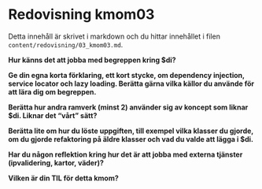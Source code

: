 ---
---
Redovisning kmom03
=========================

Detta innehåll är skrivet i markdown och du hittar innehållet i filen `content/redovisning/03_kmom03.md`.

**Hur känns det att jobba med begreppen kring $di?**

**Ge din egna korta förklaring, ett kort stycke, om dependency injection, service locator och lazy loading. Berätta gärna vilka källor du använde för att lära dig om begreppen.**

**Berätta hur andra ramverk (minst 2) använder sig av koncept som liknar $di. Liknar det “vårt” sätt?**

**Berätta lite om hur du löste uppgiften, till exempel vilka klasser du gjorde, om du gjorde refaktoring på äldre klasser och vad du valde att lägga i $di.**

**Har du någon reflektion kring hur det är att jobba med externa tjänster (ipvalidering, kartor, väder)?**

**Vilken är din TIL för detta kmom?**
